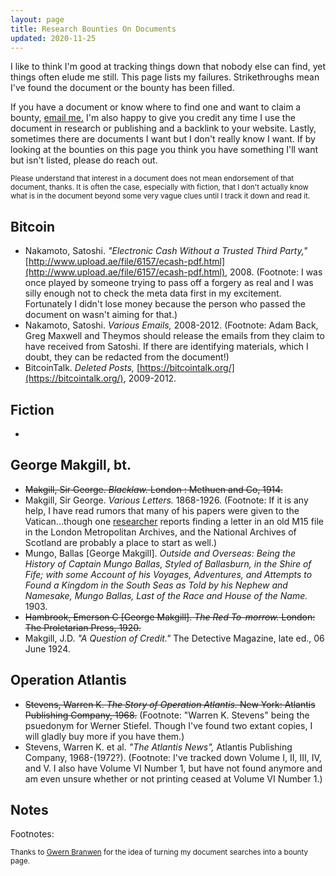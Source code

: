 ```yaml
---
layout: page
title: Research Bounties On Documents
updated: 2020-11-25
---
```


I like to think I'm good at tracking things down that nobody else can find, yet things often elude me still. This page lists my failures. Strikethroughs mean I've found the document or the bounty has been filled.

If you have a document or know where to find one and want to claim a bounty, [email me.](/contact) I'm also happy to give you credit any time I use the document in research or publishing and a backlink to your website. Lastly, sometimes there are documents I want but I don't really know I want. If by looking at the bounties on this page you think you have something I'll want but isn't listed, please do reach out.

<small>Please understand that interest in a document does not mean endorsement of that document, thanks. It is often the case, especially with fiction, that I don't actually know what is in the document beyond some very vague clues until I track it down and read it.</small>

## Bitcoin

- Nakamoto, Satoshi. *"Electronic Cash Without a Trusted Third Party,"* [http://www.upload.ae/file/6157/ecash-pdf.html](http://www.upload.ae/file/6157/ecash-pdf.html), 2008.  <span class="footnote"><span class="fnHide"> (Footnote: </span>I was once played by someone trying to pass off a forgery as real and I was silly enough not to check the meta data first in my excitement. Fortunately I didn't lose money because the person who passed the document on wasn't aiming for that.<span class="fnHide">)</span></span> 
- Nakamoto, Satoshi. *Various Emails,* 2008-2012.  <span class="footnote"><span class="fnHide"> (Footnote: </span>Adam Back, Greg Maxwell and Theymos should release the emails from they claim to have received from Satoshi. If there are identifying materials, which I doubt, they can be redacted from the document!<span class="fnHide">)</span></span> 
- BitcoinTalk. *Deleted Posts,* [https://bitcointalk.org/](https://bitcointalk.org/), 2009-2012.

## Fiction

- 

## George Makgill, bt.

- ~~Makgill, Sir George. *Blacklaw.* London : Methuen and Co, 1914.~~
- Makgill, Sir George. *Various Letters.* 1868-1926. <span class="footnote"><span class="fnHide"> (Footnote: </span>If it is any help, I have read rumors that many of his papers were given to the Vatican...though one <a href="http://answers.google.com/answers/threadview/id/771994.html">researcher</a> reports finding a letter in an old M15 file in the London Metropolitan Archives, and the National Archives of Scotland are probably a place to start as well.<span class="fnHide">)</span></span>
- Mungo, Ballas [George Makgill]. *Outside and Overseas: Being the History of Captain Mungo Ballas, Styled of Ballasburn, in the Shire of Fife; with some Account of his Voyages, Adventures, and Attempts to Found a Kingdom in the South Seas as Told by his Nephew and Namesake, Mungo Ballas, Last of the Race and House of the Name.* 1903. 
- ~~Hambrook, Emerson C [George Makgill]. *The Red To-morrow.* London: The Proletarian Press, 1920.~~
- Makgill, J.D. *"A Question of Credit."* The Detective Magazine, late ed., 06 June 1924.

## Operation Atlantis

- ~~Stevens, Warren K. *The Story of Operation Atlantis.* New York: Atlantis Publishing Company, 1968.~~  <span class="footnote"><span class="fnHide"> (Footnote: </span>"Warren K. Stevens" being the psuedonym for Werner Stiefel. Though I've found two extant copies, I will gladly buy more if you have them.<span class="fnHide">)</span></span> 
- Stevens, Warren K. et al. *"The Atlantis News",* Atlantis Publishing Company, 1968-(1972?).  <span class="footnote"><span class="fnHide"> (Footnote: </span>I've tracked down Volume I, II, III, IV, and V. I also have Volume VI Number 1, but have not found anymore and am even unsure whether or not printing ceased at Volume VI Number 1.<span class="fnHide">)</span></span> 

## Notes

<div id = "Footnotes"><p class="invis">Footnotes:</p></div>

<small>Thanks to <a href="https://www.gwern.net/Fulltext">Gwern Branwen</a> for the idea of turning my document searches into a bounty page.</small>

